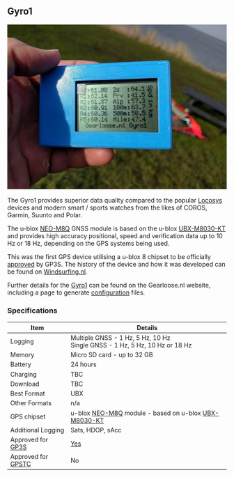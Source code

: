 ## Gyro1

![img](img/gyro1.jpg)



The Gyro1 provides superior data quality compared to the popular [Locosys](../locosys/README.md) devices and modern smart / sports watches from the likes of COROS, Garmin, Suunto and Polar.

The u-blox [NEO-M8Q](https://www.u-blox.com/en/product/neo-m8-series) GNSS module is based on the u-blox [UBX-M8030-KT](https://www.u-blox.com/en/product/ubx-m8030-series) and provides high accuracy positional, speed and verification data up to 10 Hz or 18 Hz, depending on the GPS systems being used.

This was the first GPS device utilising a u-blox 8 chipset to be officially [approved](https://www.gps-icesailing.com/default.aspx?mnu=forum&forum=6&val=108406) by GP3S. The history of the device and how it was developed can be found on [Windsurfing.nl](https://forum.windsurfing.nl/viewtopic.php?f=62&t=13890429).

Further details for the [Gyro1](https://gearloose.nl/) can be found on the Gearloose.nl website, including a page to generate [configuration](https://gearloose.nl/gps.html) files.



### Specifications

| Item                                                       | Details                                                      |
| ---------------------------------------------------------- | ------------------------------------------------------------ |
| Logging                                                    | Multiple GNSS - 1 Hz, 5 Hz, 10 Hz<br />Single GNSS - 1 Hz, 5 Hz, 10 Hz or 18 Hz |
| Memory                                                     | Micro SD card - up to 32 GB                                  |
| Battery                                                    | 24 hours                                                     |
| Charging                                                   | TBC                                                          |
| Download                                                   | TBC                                                          |
| Best Format                                                | UBX                                                          |
| Other Formats                                              | n/a                                                          |
| GPS chipset                                                | u-blox [NEO-M8Q](https://www.u-blox.com/en/product/neo-m8-series) module - based on u-blox [UBX-M8030-KT](https://www.u-blox.com/en/product/ubx-m8030-series) |
| Additional Logging                                         | Sats, HDOP, sAcc                                             |
| Approved for [GP3S](https://www.gps-speedsurfing.com/)     | [Yes](https://www.gps-icesailing.com/default.aspx?mnu=forum&forum=6&val=108406) |
| Approved for [GPSTC](https://www.gpsteamchallenge.com.au/) | No                                                           |
